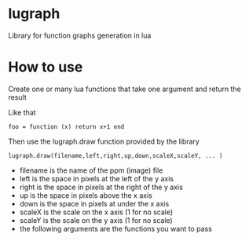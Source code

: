 # lugraph
Library for function graphs generation in lua

# How to use 
Create one or many lua functions that take one argument and return the result

Like that

`
foo = function (x)
	return x+1
end
`

Then use the lugraph.draw function provided by the library

` lugraph.draw(filename,left,right,up,down,scaleX,scaleY, ... ) `

- filename is the name of the ppm (image) file
- left is the space in pixels at the left of the y axis
- right is the space in pixels at the right of the y axis
- up is the space in pixels above the x axis
- down is the space in pixels at under the x axis
- scaleX is the scale on the x axis (1 for no scale)
- scaleY is the scale on the y axis (1 for no scale)
- the following arguments are the functions you want to pass
